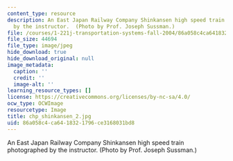 ```yaml
---
content_type: resource
description: An East Japan Railway Company Shinkansen high speed train photographed
  by the instructor.  (Photo by Prof. Joseph Sussman.)
file: /courses/1-221j-transportation-systems-fall-2004/86a058c4ca6418321796ce3168031bd8_chp_shinkansen_2.jpg
file_size: 44694
file_type: image/jpeg
hide_download: true
hide_download_original: null
image_metadata:
  caption: ''
  credit: ''
  image-alt: ''
learning_resource_types: []
license: https://creativecommons.org/licenses/by-nc-sa/4.0/
ocw_type: OCWImage
resourcetype: Image
title: chp_shinkansen_2.jpg
uid: 86a058c4-ca64-1832-1796-ce3168031bd8
---
```

An East Japan Railway Company Shinkansen high speed train photographed by the instructor.  (Photo by Prof. Joseph Sussman.)